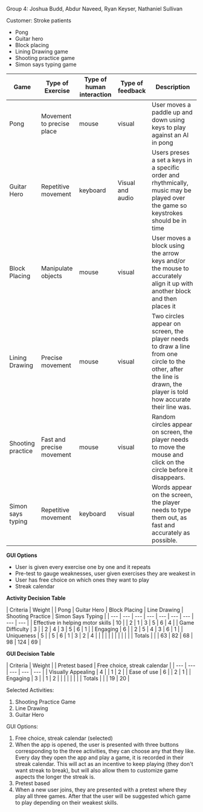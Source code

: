 Group 4: Joshua Budd, Abdur Naveed, Ryan Keyser, Nathaniel Sullivan

 Customer: Stroke patients

- Pong
- Guitar hero
- Block placing
- Lining Drawing game
- Shooting practice game
- Simon says typing game

| Game | Type of Exercise | Type of human interaction | Type of feedback | Description |
| --- | --- | --- | --- | --- |
| Pong | Movement to precise place | mouse | visual | User moves a paddle up and down using keys to play against an AI in pong |
| Guitar Hero | Repetitive movement | keyboard | Visual and audio | Users preses a set a keys in a specific order and rhythmically, music may be played over the game so keystrokes should be in time |
| Block Placing | Manipulate objects | mouse | visual | User moves a block using the arrow keys and/or the mouse to accurately align it up with another block and then places it |
| Lining Drawing | Precise movement | mouse | visual | Two circles appear on screen, the player needs to draw a line from one circle to the other, after the line is drawn, the player is told how accurate their line was. |
| Shooting practice | Fast and precise movement | mouse | visual | Random circles appear on screen, the player needs to move the mouse and click on the circle before it disappears. |
| Simon says typing | Repetitive movement | keyboard | visual | Words appear on the screen, the player needs to type them out, as fast and accurately as possible. |

**GUI Options**

- User is given every exercise one by one and it repeats
- Pre-test to gauge weaknesses, user given exercises they are weakest in
- User has free choice on which ones they want to play
- Streak calendar

**Activity Decision Table**

| Criteria | Weight |
 | Pong | Guitar Hero | Block Placing | Line Drawing | Shooting Practice | Simon Says Typing |
| --- | --- | --- | --- | --- | --- | --- | --- | --- |
| Effective in helping motor skills | 10 |
 | 2 | 1 | 3 | 5 | 6 | 4 |
| Game Difficulty | 3 |
 | 2 | 4 | 3 | 5 | 6 | 1 |
| Engaging | 6 |
 | 2 | 5 | 4 | 3 | 6 | 1 |
| Uniqueness | 5 |
 | 5 | 6 | 1 | 3 | 2 | 4 |
|
 |
 |
 |
 |
 |
 |
 |
 |
 |
| Totals |
 |
 | 63 | 82 | 68 | 98 | 124 | 69 |

**GUI Decision Table**

| Criteria | Weight |
 | Pretest based | Free choice, streak calendar |
| --- | --- | --- | --- | --- |
| Visually Appealing | 4 |
 | 1 | 2 |
| Ease of use | 6 |
 | 2 | 1 |
| Engaging | 3 |
 | 1 | 2 |
|
 |
 |
 |
 |
 |
| Totals |
 |
 | 19 | 20 |

Selected Activities:

1. Shooting Practice Game
2. Line Drawing
3. Guitar Hero

GUI Options:

1. Free choice, streak calendar (selected)
  1. When the app is opened, the user is presented with three buttons corresponding to the three activities, they can choose any that they like. Every day they open the app and play a game, it is recorded in their streak calendar. This will act as an incentive to keep playing (they don&#39;t want streak to break), but will also allow them to customize game aspects the longer the streak is.
2. Pretest based
  1. When a new user joins, they are presented with a pretest where they play all three games. After that the user will be suggested which game to play depending on their weakest skills.